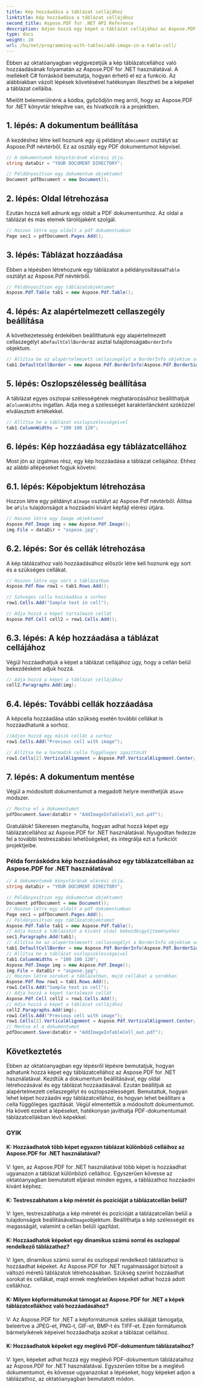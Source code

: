 ```yaml
---
title: Kép hozzáadása a táblázat cellájához
linktitle: Kép hozzáadása a táblázat cellájához
second_title: Aspose.PDF for .NET API Reference
description: Adjon hozzá egy képet a táblázat cellájához az Aspose.PDF for .NET segítségével, amely lépésről lépésre nyújt útmutatót a PDF-dokumentumok képeinek precíz kezeléséhez.
type: docs
weight: 10
url: /hu/net/programming-with-tables/add-image-in-a-table-cell/
---
```

Ebben az oktatóanyagban végigvezetjük a kép táblázatcellához való hozzáadásának folyamatán az Aspose.PDF for .NET használatával. A mellékelt C# forráskód bemutatja, hogyan érhető el ez a funkció. Az alábbiakban vázolt lépések követésével hatékonyan illesztheti be a képeket a táblázat celláiba.

Mielőtt belemerülnénk a kódba, győződjön meg arról, hogy az Aspose.PDF for .NET könyvtár telepítve van, és hivatkozik rá a projektben.

## 1. lépés: A dokumentum beállítása

 A kezdéshez létre kell hoznunk egy új példányt a`Document` osztályt az Aspose.Pdf névtérből. Ez az osztály egy PDF dokumentumot képvisel.

```csharp
// A dokumentumok könyvtárának elérési útja.
string dataDir = "YOUR DOCUMENT DIRECTORY";

// Példányosítson egy dokumentum objektumot
Document pdfDocument = new Document();
```

## 2. lépés: Oldal létrehozása

Ezután hozzá kell adnunk egy oldalt a PDF dokumentumhoz. Az oldal a táblázat és más elemek tárolójaként szolgál.

```csharp
// Hozzon létre egy oldalt a pdf dokumentumban
Page sec1 = pdfDocument.Pages.Add();
```

## 3. lépés: Táblázat hozzáadása

 Ebben a lépésben létrehozunk egy táblázatot a példányosítással`Table` osztályt az Aspose.Pdf névtérből.

```csharp
// Példányosítson egy táblázatobjektumot
Aspose.Pdf.Table tab1 = new Aspose.Pdf.Table();
```

## 4. lépés: Az alapértelmezett cellaszegély beállítása

 A következetesség érdekében beállíthatunk egy alapértelmezett cellaszegélyt a`DefaultCellBorder`az asztal tulajdonsága`BorderInfo` objektum.

```csharp
// Állítsa be az alapértelmezett cellaszegélyt a BorderInfo objektum segítségével
tab1.DefaultCellBorder = new Aspose.Pdf.BorderInfo(Aspose.Pdf.BorderSide.All, 0.1F);
```

## 5. lépés: Oszlopszélesség beállítása

 A táblázat egyes oszlopai szélességének meghatározásához beállíthatjuk a`ColumnWidths` ingatlan. Adja meg a szélességet karakterláncként szóközzel elválasztott értékekkel.

```csharp
// Állítsa be a táblázat oszlopszélességeivel
tab1.ColumnWidths = "100 100 120";
```

## 6. lépés: Kép hozzáadása egy táblázatcellához

Most jön az izgalmas rész, egy kép hozzáadása a táblázat cellájához. Ehhez az alábbi allépéseket fogjuk követni:

## 6.1. lépés: Képobjektum létrehozása

 Hozzon létre egy példányt a`Image` osztályt az Aspose.Pdf névtérből. Állítsa be a`File` tulajdonságot a hozzáadni kívánt képfájl elérési útjára.

```csharp
// Hozzon létre egy Image objektumot
Aspose.Pdf.Image img = new Aspose.Pdf.Image();
img.File = dataDir + "aspose.jpg";
```

## 6.2. lépés: Sor és cellák létrehozása

A kép táblázathoz való hozzáadásához először létre kell hoznunk egy sort és a szükséges cellákat.

```csharp
// Hozzon létre egy sort a táblázatban
Aspose.Pdf.Row row1 = tab1.Rows.Add();

// Szöveges cella hozzáadása a sorhoz
row1.Cells.Add("Sample text in cell");

// Adja hozzá a képet tartalmazó cellát
Aspose.Pdf.Cell cell2 = row1.Cells.Add();
```

## 6.3. lépés: A kép hozzáadása a táblázat cellájához

Végül hozzáadhatjuk a képet a táblázat cellájához úgy, hogy a cellán belül bekezdésként adjuk hozzá.

```csharp
// Adja hozzá a képet a táblázat cellájához
cell2.Paragraphs.Add(img);
```

## 6.4. lépés: További cellák hozzáadása

A képcella hozzáadása után szükség esetén további cellákat is hozzáadhatunk a sorhoz.

```csharp
//Adjon hozzá egy másik cellát a sorhoz
row1.Cells.Add("Previous cell with image");

// Állítsa be a harmadik cella függőleges igazítását
row1.Cells[2].VerticalAlignment = Aspose.Pdf.VerticalAlignment.Center;
```

## 7. lépés: A dokumentum mentése

 Végül a módosított dokumentumot a megadott helyre menthetjük a`Save` módszer.

```csharp
// Mentse el a dokumentumot
pdfDocument.Save(dataDir + "AddImageInTableCell_out.pdf");
```

Gratulálok! Sikeresen megtanulta, hogyan adhat hozzá képet egy táblázatcellához az Aspose.PDF for .NET használatával. Nyugodtan fedezze fel a további testreszabási lehetőségeket, és integrálja ezt a funkciót projektjeibe.

### Példa forráskódra kép hozzáadásához egy táblázatcellában az Aspose.PDF for .NET használatával

```csharp
// A dokumentumok könyvtárának elérési útja.
string dataDir = "YOUR DOCUMENT DIRECTORY";

// Példányosítson egy dokumentum objektumot
Document pdfDocument = new Document();
// Hozzon létre egy oldalt a pdf dokumentumban
Page sec1 = pdfDocument.Pages.Add();
// Példányosítson egy táblázatobjektumot
Aspose.Pdf.Table tab1 = new Aspose.Pdf.Table();
// Adja hozzá a táblázatot a kívánt oldal bekezdésgyűjteményéhez
sec1.Paragraphs.Add(tab1);
// Állítsa be az alapértelmezett cellaszegélyt a BorderInfo objektum segítségével
tab1.DefaultCellBorder = new Aspose.Pdf.BorderInfo(Aspose.Pdf.BorderSide.All, 0.1F);
// Állítsa be a táblázat oszlopszélességeivel
tab1.ColumnWidths = "100 100 120";
Aspose.Pdf.Image img = new Aspose.Pdf.Image();
img.File = dataDir + "aspose.jpg";
// Hozzon létre sorokat a táblázatban, majd cellákat a sorokban
Aspose.Pdf.Row row1 = tab1.Rows.Add();
row1.Cells.Add("Sample text in cell");
// Adja hozzá a képet tartalmazó cellát
Aspose.Pdf.Cell cell2 = row1.Cells.Add();
// Adja hozzá a képet a táblázat cellájához
cell2.Paragraphs.Add(img);
row1.Cells.Add("Previous cell with image");
row1.Cells[2].VerticalAlignment = Aspose.Pdf.VerticalAlignment.Center;
// Mentse el a dokumentumot
pdfDocument.Save(dataDir + "AddImageInTableCell_out.pdf");
```

## Következtetés

Ebben az oktatóanyagban egy lépésről lépésre bemutatjuk, hogyan adhatunk hozzá képet egy táblázatcellához az Aspose.PDF for .NET használatával. Kezdtük a dokumentum beállításával, egy oldal létrehozásával és egy táblázat hozzáadásával. Ezután beállítjuk az alapértelmezett cellaszegélyt és oszlopszélességet. Bemutattuk, hogyan lehet képet hozzáadni egy táblázatcellához, és hogyan lehet beállítani a cella függőleges igazítását. Végül elmentettük a módosított dokumentumot. Ha követi ezeket a lépéseket, hatékonyan javíthatja PDF-dokumentumait táblázatcellákban lévő képekkel.

### GYIK

#### K: Hozzáadhatok több képet egyazon táblázat különböző celláihoz az Aspose.PDF for .NET használatával?

V: Igen, az Aspose.PDF for .NET használatával több képet is hozzáadhat ugyanazon a táblázat különböző celláihoz. Egyszerűen kövesse az oktatóanyagban bemutatott eljárást minden egyes, a táblázathoz hozzáadni kívánt képhez.

#### K: Testreszabhatom a kép méretét és pozícióját a táblázatcellán belül?

 V: Igen, testreszabhatja a kép méretét és pozícióját a táblázatcellán belül a tulajdonságok beállításával`Image`objektum. Beállíthatja a kép szélességét és magasságát, valamint a cellán belüli igazítást.

#### K: Hozzáadhatok képeket egy dinamikus számú sorral és oszloppal rendelkező táblázathoz?

V: Igen, dinamikus számú sorral és oszloppal rendelkező táblázathoz is hozzáadhat képeket. Az Aspose.PDF for .NET rugalmasságot biztosít a változó méretű táblázatok létrehozásában. Szükség szerint hozzáadhat sorokat és cellákat, majd ennek megfelelően képeket adhat hozzá adott cellákhoz.

#### K: Milyen képformátumokat támogat az Aspose.PDF for .NET a képek táblázatcellákhoz való hozzáadásához?

V: Az Aspose.PDF for .NET a képformátumok széles skáláját támogatja, beleértve a JPEG-et, PNG-t, GIF-et, BMP-t és TIFF-et. Ezen formátumok bármelyikének képeivel hozzáadhatja azokat a táblázat celláihoz.

#### K: Hozzáadhatok képeket egy meglévő PDF-dokumentum táblázataihoz?

V: Igen, képeket adhat hozzá egy meglévő PDF-dokumentum táblázataihoz az Aspose.PDF for .NET használatával. Egyszerűen töltse be a meglévő dokumentumot, és kövesse ugyanazokat a lépéseket, hogy képeket adjon a táblázathoz, az oktatóanyagban bemutatott módon.